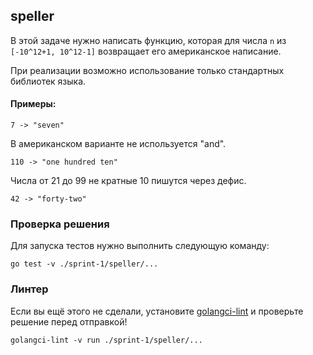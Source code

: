 ## speller

В этой задаче нужно написать функцию, которая для числа `n` из `[-10^12+1, 10^12-1]` возвращает его американское написание.

При реализации возможно использование только стандартных библиотек языка.

#### Примеры:

```
7 -> "seven"
```

В американском варианте не используется "and".
```
110 -> "one hundred ten"
```

Числа от 21 до 99 не кратные 10 пишутся через дефис.
```
42 -> "forty-two"
```

### Проверка решения

Для запуска тестов нужно выполнить следующую команду:

```
go test -v ./sprint-1/speller/...
```

### Линтер

Если вы ещё этого не сделали, установите [golangci-lint](https://github.com/golangci/golangci-lint) и проверьте решение перед отправкой!
```
golangci-lint -v run ./sprint-1/speller/...
```
